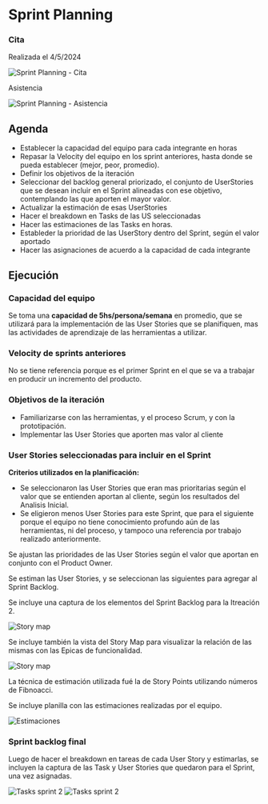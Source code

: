 # Sprint Planning

### Cita

Realizada el 4/5/2024

![Sprint Planning - Cita](img/planning/iteracion2-sprint-planning-cita.PNG)

Asistencia

![Sprint Planning - Asistencia](img/planning/2024-05-04-Planning.PNG) 

## Agenda

- Establecer la capacidad del equipo para cada integrante en horas
- Repasar la Velocity del equipo en los sprint anteriores, hasta donde se pueda establecer (mejor, peor, promedio).
- Definir los objetivos de la iteración
- Seleccionar del backlog general priorizado, el conjunto de UserStories que se desean incluir en el Sprint alineadas con ese objetivo, contemplando las que aporten el mayor valor.
- Actualizar la estimación de esas UserStories
- Hacer el breakdown en Tasks de las US seleccionadas
- Hacer las estimaciones de las Tasks en horas.
- Estableder la prioridad de las UserStory dentro del Sprint, según el valor aportado
- Hacer las asignaciones de acuerdo a la capacidad de cada integrante

## Ejecución

### Capacidad del equipo

Se toma una **capacidad de 5hs/persona/semana** en promedio, que se utilizará para la implementación de las User Stories que se planifiquen, mas las actividades de aprendizaje de las herramientas a utilizar.

### Velocity de sprints anteriores

No se tiene referencia porque es el primer Sprint en el que se va a trabajar en producir un incremento del producto.

### Objetivos de la iteración

- Familiarizarse con las herramientas, y el proceso Scrum, y con la prototipación.
- Implementar las User Stories que aporten mas valor al cliente

### User Stories seleccionadas para incluir en el Sprint

**Criterios utilizados en la planificación:**
- Se seleccionaron las User Stories que eran mas prioritarias según el valor que se entienden aportan al cliente, según los resultados del Analisis Inicial.
- Se eligieron menos User Stories para este Sprint, que para el siguiente porque el equipo no tiene conocimiento profundo aún de las herramientas, ni del proceso, y tampoco una referencia por trabajo realizado anteriormente.

Se ajustan las prioridades de las User Stories según el valor que aportan en conjunto con el Product Owner.

Se estiman las User Stories, y se seleccionan las siguientes para agregar al Sprint Backlog.

Se incluye una captura de los elementos del Sprint Backlog para la Itreación 2.

![Story map](img/planning/iteracion2-sprint-backlog.PNG) 

Se incluye también la vista del Story Map para visualizar la relación de las mismas con las Epicas de funcionalidad.

![Story map](img/planning/SprintBacklog-Iteracion2.PNG) 

La técnica de estimación utilizada fué la de Story Points utilizando números de Fibnoacci.

Se incluye planilla con las estimaciones realizadas por el equipo.

![Estimaciones](img/planning/iteracion2-sprint-backlog-estimations.PNG)


### Sprint backlog final

Luego de hacer el breakdown en tareas de cada User Story y estimarlas, se incluyen la captura de las Task y User Stories que quedaron para el Sprint, una vez asignadas.

![Tasks sprint 2](img/planning/iteracion2-sprint-backlog-tasks.PNG)
![Tasks sprint 2](img/planning/iteracion2-sprint-backlog-tasks2.PNG)
